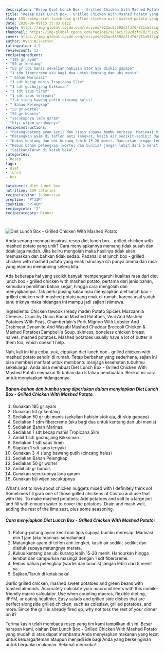 ```yaml
---
description: "Resep Diet Lunch Box - Grilled Chicken With Mashed Potato yang Lezat"
title: "Resep Diet Lunch Box - Grilled Chicken With Mashed Potato yang Lezat"
slug: 155-resep-diet-lunch-box-grilled-chicken-with-mashed-potato-yang-lezat
date: 2020-06-09T15:35:03.012Z
image: https://img-global.cpcdn.com/recipes/923ac53592d3fd7d/751x532cq70/diet-lunch-box-grilled-chicken-with-mashed-potato-foto-resep-utama.jpg
thumbnail: https://img-global.cpcdn.com/recipes/923ac53592d3fd7d/751x532cq70/diet-lunch-box-grilled-chicken-with-mashed-potato-foto-resep-utama.jpg
cover: https://img-global.cpcdn.com/recipes/923ac53592d3fd7d/751x532cq70/diet-lunch-box-grilled-chicken-with-mashed-potato-foto-resep-utama.jpg
author: Ryan Wilkerson
ratingvalue: 4.9
reviewcount: 12
recipeingredient:
- "195 gr ayam"
- "50 gr kentang"
- "50 gr ubi manis sekalian habisin stok aja diskip gapapa"
- "1 sdm fibercreme aku bagi dua untuk kentang dan ubi manis"
- " Bahan Marinasi"
- "1 sdt kecap manis Tropicana Slim"
- "1 sdt gochujjang Kikkoman"
- "1 sdt saus tiram"
- "1 sdt saus teriyaki"
- "3-4 siung bawang putih cincang halus"
- " Bahan Pelengkap"
- "50 gr wortel"
- "50 gr buncis"
- "secukupnya lada garam"
- "biji wijen secukupnya"
recipeinstructions:
- "Potong-potong ayam kecil dan tipis supaya bumbu meresap. Marinasi min 1 jam (aku marinasi semalaman)"
- "Matangkan ayam di teflon anti lengket, kasih air sedikit-sedikit dan diaduk supaya matangnya merata."
- "Kukus kentang dan ubi kurang lebih 15-20 menit. Hancurkan hingga lembut dan campurkan masing2 dengan 1 sdt fibercreme."
- "Rebus bahan pelengkap (wortel dan buncis) jangan lebih dari 5 menit ya."
- "Sajikan/Taruh di kotak bekal."
categories:
- Resep
tags:
- diet
- lunch
- box

katakunci: diet lunch box 
nutrition: 239 calories
recipecuisine: Indonesian
preptime: "PT33M"
cooktime: "PT46M"
recipeyield: "2"
recipecategory: Dinner

---
```



![Diet Lunch Box - Grilled Chicken With Mashed Potato](https://img-global.cpcdn.com/recipes/923ac53592d3fd7d/751x532cq70/diet-lunch-box-grilled-chicken-with-mashed-potato-foto-resep-utama.jpg)

Anda sedang mencari inspirasi resep diet lunch box - grilled chicken with mashed potato yang unik? Cara menyiapkannya memang tidak susah dan tidak juga mudah. Jika keliru mengolah maka hasilnya tidak akan memuaskan dan bahkan tidak sedap. Padahal diet lunch box - grilled chicken with mashed potato yang enak harusnya sih punya aroma dan rasa yang mampu memancing selera kita.

Ada beberapa hal yang sedikit banyak mempengaruhi kualitas rasa dari diet lunch box - grilled chicken with mashed potato, pertama dari jenis bahan, kemudian pemilihan bahan segar, hingga cara mengolah dan menyajikannya. Tak perlu pusing kalau mau menyiapkan diet lunch box - grilled chicken with mashed potato yang enak di rumah, karena asal sudah tahu triknya maka hidangan ini mampu jadi sajian istimewa.

Ingredients: Chicken tawook (ready made) Potato Spicies Mozzarella Cheese.. Crunchy Onion Bacon Mashed Potatoes, Veal And Mashed Potatoes With Peas, Chamberlain&#39;s Pork Mignon With Lobster And Crabmeat Dynamite And Wasabi Mashed Cheddar Broccoli Chicken &amp; Mashed PotatoesCampbell&#39;s Soup. skinless, boneless chicken breast halves, mashed potatoes. Mashed potatoes usually have a lot of butter in them too, which doesn&#39;t help.


Nah, kali ini kita coba, yuk, ciptakan diet lunch box - grilled chicken with mashed potato sendiri di rumah. Tetap berbahan yang sederhana, sajian ini bisa memberi manfaat untuk membantu menjaga kesehatan tubuhmu sekeluarga. Anda bisa membuat Diet Lunch Box - Grilled Chicken With Mashed Potato memakai 15 bahan dan 5 tahap pembuatan. Berikut ini cara untuk menyiapkan hidangannya.

<!--inarticleads1-->

##### Bahan-bahan dan bumbu yang diperlukan dalam menyiapkan Diet Lunch Box - Grilled Chicken With Mashed Potato:

1. Gunakan 195 gr ayam
1. Gunakan 50 gr kentang
1. Sediakan 50 gr ubi manis (sekalian habisin stok aja, di-skip gapapa)
1. Sediakan 1 sdm fibercreme (aku bagi dua untuk kentang dan ubi manis)
1. Sediakan  Bahan Marinasi
1. Sediakan 1 sdt kecap manis Tropicana Slim
1. Ambil 1 sdt gochujjang Kikkoman
1. Sediakan 1 sdt saus tiram
1. Siapkan 1 sdt saus teriyaki
1. Gunakan 3-4 siung bawang putih (cincang halus)
1. Sediakan  Bahan Pelengkap
1. Sediakan 50 gr wortel
1. Ambil 50 gr buncis
1. Gunakan secukupnya lada garam
1. Gunakan biji wijen secukupnya


What&#39;s not to love about chicken nuggets mixed with I definitely think so! Sometimes I&#39;ll grab one of those grilled chickens at Costco and use that with this. To make mashed potatoes: Add potatoes and salt to a large pot and fill with enough water to cover the potatoes. Drain and mash well, adding the rest of the lime zest, plus some seasoning. 

<!--inarticleads2-->

##### Cara menyiapkan Diet Lunch Box - Grilled Chicken With Mashed Potato:

1. Potong-potong ayam kecil dan tipis supaya bumbu meresap. Marinasi min 1 jam (aku marinasi semalaman)
1. Matangkan ayam di teflon anti lengket, kasih air sedikit-sedikit dan diaduk supaya matangnya merata.
1. Kukus kentang dan ubi kurang lebih 15-20 menit. Hancurkan hingga lembut dan campurkan masing2 dengan 1 sdt fibercreme.
1. Rebus bahan pelengkap (wortel dan buncis) jangan lebih dari 5 menit ya.
1. Sajikan/Taruh di kotak bekal.


Garlic grilled chicken, mashed sweet potatoes and green beans with toasted almonds. Accurately calculate your macronutrients with this mobile-friendly macro calculator. Use when counting macros, flexible dieting, IIFYM, or eating healthier. Easy salads and grilled side dishes that are perfect alongside grilled chicken, such as coleslaw, grilled potatoes, and more. Since the grill is already fired up, why not toss the rest of your dinner on it? 

Terima kasih telah membaca resep yang tim kami tampilkan di sini. Besar harapan kami, olahan Diet Lunch Box - Grilled Chicken With Mashed Potato yang mudah di atas dapat membantu Anda menyiapkan makanan yang lezat untuk keluarga/teman ataupun menjadi ide bagi Anda yang berkeinginan untuk berjualan makanan. Selamat mencoba!
